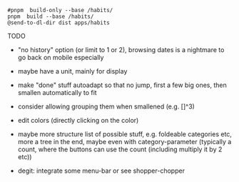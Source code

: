 
~~~
#pnpm  build-only --base /habits/
pnpm  build --base /habits/
@send-to-dl-dir dist apps/habits
~~~

TODO

- "no history" option (or limit to 1 or 2), browsing dates is a nightmare to go back on mobile especially
- maybe have a unit, mainly for display
- make "done" stuff autoadapt so that no jump, first a few big ones, then smallen automatically to fit
- consider allowing grouping them when smallened (e.g. []^3)
- edit colors (directly clicking on the color)
- maybe more structure list of possible stuff, e.g. foldeable categories etc, more a tree in the end, maybe even with category-parameter (typically a count, where the buttons can use the count (including multiply it by 2 etc))

- degit: integrate some menu-bar or see shopper-chopper

